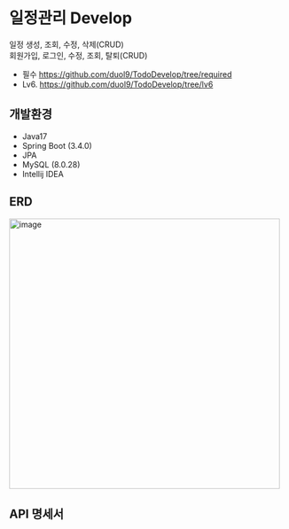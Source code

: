 # 일정관리 Develop # 
일정 생성, 조회, 수정, 삭제(CRUD) <br>
회원가입, 로그인, 수정, 조회, 탈퇴(CRUD)
- 필수 https://github.com/duol9/TodoDevelop/tree/required
- Lv6. https://github.com/duol9/TodoDevelop/tree/lv6

## 개발환경
- Java17
- Spring Boot (3.4.0)
- JPA
- MySQL (8.0.28)
- Intellij IDEA

## ERD ##
<img width="488" alt="image" src="https://github.com/user-attachments/assets/2774c81e-cbd4-40cd-b4af-35420a944644" />

## API 명세서 ##


